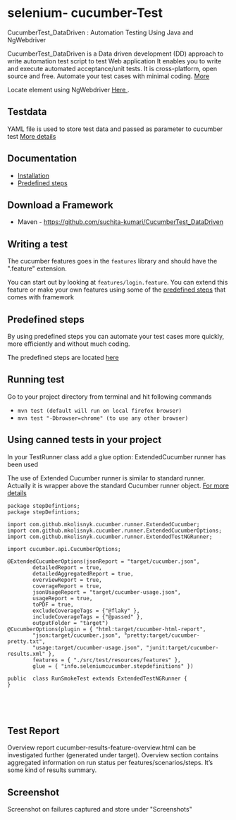 selenium- cucumber-Test
=================

CucumberTest_DataDriven : Automation Testing Using Java and NgWebdriver

CucumberTest_DataDriven is a Data driven development (DD) approach to write automation test script to test Web application
It enables you to write and execute automated acceptance/unit tests.
It is cross-platform, open source and free.
Automate your test cases with minimal coding.
[More](https://cucumber.io/docs)

Locate element using NgWebdriver
[Here ](https://github.com/paul-hammant/ngWebDriver).

Testdata
----------------------------------

YAML file is used to store test data and passed as parameter to cucumber test [More details](https://learn.getgrav.org/advanced/yaml)


 

Documentation
-------------
* [Installation](doc/installation.md)
* [Predefined steps](doc/canned_steps.md)

Download a Framework
--------------
* Maven - https://github.com/suchita-kumari/CucumberTest_DataDriven

Writing a test
--------------

The cucumber features goes in the `features` library and should have the ".feature" extension.

You can start out by looking at `features/login.feature`. You can extend this feature or make your own features using some of the [predefined steps](doc/canned_steps.md) that comes with framework


Predefined steps
-----------------
By using predefined steps you can automate your test cases more quickly, more efficiently and without much coding.

The predefined steps are located [here](doc/canned_steps.md)

Running test
--------------

Go to your project directory from terminal and hit following commands
* `mvn test (default will run on local firefox browser)`
* `mvn test "-Dbrowser=chrome" (to use any other browser)`

Using canned tests in your project
----------------------------------

In your TestRunner class add a glue option: ExtendedCucumber runner has been used

The use of Extended Cucumber runner is similar to standard runner. Actually it is wrapper above the standard Cucumber runner object. [For more details](http://mkolisnyk.github.io/cucumber-reports/extended-cucumber-runner) 


```
package stepDefintions;
package stepDefintions;

import com.github.mkolisnyk.cucumber.runner.ExtendedCucumber;
import com.github.mkolisnyk.cucumber.runner.ExtendedCucumberOptions;
import com.github.mkolisnyk.cucumber.runner.ExtendedTestNGRunner;

import cucumber.api.CucumberOptions;

@ExtendedCucumberOptions(jsonReport = "target/cucumber.json",
        detailedReport = true,
        detailedAggregatedReport = true,
        overviewReport = true,
        coverageReport = true,
        jsonUsageReport = "target/cucumber-usage.json",
        usageReport = true,
        toPDF = true,
        excludeCoverageTags = {"@flaky" },
        includeCoverageTags = {"@passed" },
        outputFolder = "target")
@CucumberOptions(plugin = { "html:target/cucumber-html-report",
        "json:target/cucumber.json", "pretty:target/cucumber-pretty.txt",
        "usage:target/cucumber-usage.json", "junit:target/cucumber-results.xml" },
        features = { "./src/test/resources/features" },
        glue = { "info.seleniumcucumber.stepdefinitions" })

public  class RunSmokeTest extends ExtendedTestNGRunner {
}





```

Test Report
--------------
Overview report cucumber-results-feature-overview.html can be investigated further (generated under target). 
Overview section contains aggregated information on run status per features/scenarios/steps. It’s some kind of results summary.

Screenshot
--------------

Screenshot on failures captured and store under "Screenshots"



